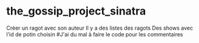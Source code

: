 # the_gossip_project_sinatra
Créer un ragot avec son auteur 
Il y a des listes des ragots
Des shows avec l'id de potin choisin
#J'ai du mal à faire le code pour les commentaires
